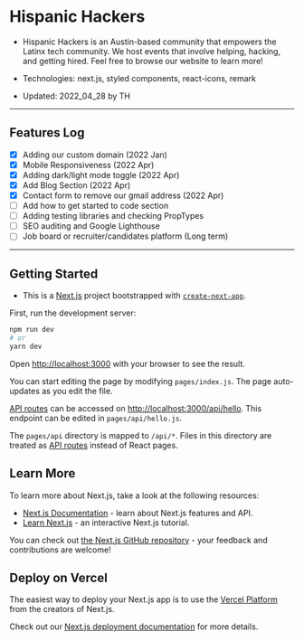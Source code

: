 # Hispanic Hackers

- Hispanic Hackers is an Austin-based community that empowers the Latinx tech community. We host events that involve helping, hacking, and getting hired. Feel free to browse our website to learn more!

- Technologies: next.js, styled components, react-icons, remark

- Updated: 2022_04_28 by TH

---

## Features Log

- [x] Adding our custom domain (2022 Jan)
- [x] Mobile Responsiveness (2022 Apr)
- [x] Adding dark/light mode toggle (2022 Apr)
- [x] Add Blog Section (2022 Apr)
- [x] Contact form to remove our gmail address (2022 Apr)
- [ ] Add how to get started to code section
- [ ] Adding testing libraries and checking PropTypes
- [ ] SEO auditing and Google Lighthouse
- [ ] Job board or recruiter/candidates platform (Long term)

---

## Getting Started

- This is a [Next.js](https://nextjs.org/) project bootstrapped with [`create-next-app`](https://github.com/vercel/next.js/tree/canary/packages/create-next-app).

First, run the development server:

```bash
npm run dev
# or
yarn dev
```

Open [http://localhost:3000](http://localhost:3000) with your browser to see the result.

You can start editing the page by modifying `pages/index.js`. The page auto-updates as you edit the file.

[API routes](https://nextjs.org/docs/api-routes/introduction) can be accessed on [http://localhost:3000/api/hello](http://localhost:3000/api/hello). This endpoint can be edited in `pages/api/hello.js`.

The `pages/api` directory is mapped to `/api/*`. Files in this directory are treated as [API routes](https://nextjs.org/docs/api-routes/introduction) instead of React pages.

## Learn More

To learn more about Next.js, take a look at the following resources:

- [Next.js Documentation](https://nextjs.org/docs) - learn about Next.js features and API.
- [Learn Next.js](https://nextjs.org/learn) - an interactive Next.js tutorial.

You can check out [the Next.js GitHub repository](https://github.com/vercel/next.js/) - your feedback and contributions are welcome!

## Deploy on Vercel

The easiest way to deploy your Next.js app is to use the [Vercel Platform](https://vercel.com/new?utm_medium=default-template&filter=next.js&utm_source=create-next-app&utm_campaign=create-next-app-readme) from the creators of Next.js.

Check out our [Next.js deployment documentation](https://nextjs.org/docs/deployment) for more details.
